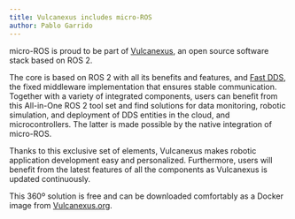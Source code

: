 ```yaml
---
title: Vulcanexus includes micro-ROS
author: Pablo Garrido
---
```


micro-ROS is proud to be part of [Vulcanexus](http://vulcanexus.org/), an open source software stack based on ROS 2.

The core is based on ROS 2 with all its benefits and features, and [Fast DDS](https://www.eprosima.com/index.php/products-all/eprosima-fast-dds), the fixed middleware implementation that ensures stable communication. Together with a variety of integrated components, users can benefit from this All-in-One ROS 2 tool set and find solutions for data monitoring, robotic simulation, and deployment of DDS entities in the cloud, and microcontrollers. The latter is made possible by the native integration of micro-ROS.

Thanks to this exclusive set of elements, Vulcanexus makes robotic application development easy and personalized. Furthermore, users will benefit from the latest features of all the components as Vulcanexus is updated continuously.

This 360º solution is free and can be downloaded comfortably as a Docker image from [Vulcanexus.org](http://vulcanexus.org/).